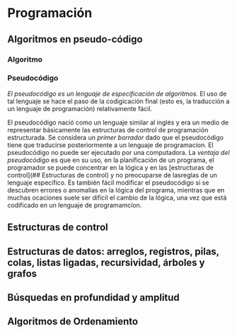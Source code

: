 # Programación

## Algoritmos en pseudo-código
### Algoritmo
### Pseudocódigo
*El pseudocódigo es un lenguaje de especificación de algoritmos.* El uso de tal lenguaje se hace el paso de la codigicación final (esto es, la traducción a un lenguaje de programación) relativamente fácil.

El pseudocódigo nació como un lenguaje similar al inglés y era un medio de representar básicamente las estructuras de control de programación estructurada. Se considera un *primer borrador* dado que el pseudocódigo tiene que traducirse posteriormente a un lenguaje de programacíon. El pseudocódigo no puede ser ejecutado por una computadora. La *ventaja del pseudocódigo* es que en su uso, en la planificación de un programa, el programador se puede concentrar en la lógica y en las [estructuras de control](## Estructuras de control) y no preocuparse de lasreglas de un lenguaje específico. Es también fácil modificar el pseudocódigo si se descubren errores o anomalías en la lógica del programa,  mientras que en muchas ocaciones suele ser difícil el cambio de la lógica, una vez que está codificado en un lenguaje de programamcíon.

## Estructuras  de control

## Estructuras de datos: arreglos, registros, pilas, colas, listas ligadas, recursividad, árboles y grafos

## Búsquedas en profundidad y amplitud

## Algoritmos de Ordenamiento

